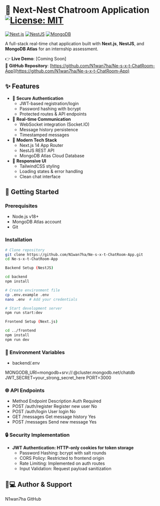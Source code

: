 # 💬 Next-Nest Chatroom Application [![License: MIT](https://img.shields.io/badge/License-MIT-yellow.svg)](https://opensource.org/licenses/MIT)

[![Next.js](https://img.shields.io/badge/Next.js-14.2.3-000000?logo=next.js)](https://nextjs.org/)
[![NestJS](https://img.shields.io/badge/NestJS-10.0.0-E0234E?logo=nestjs)](https://nestjs.com/)
[![MongoDB](https://img.shields.io/badge/MongoDB-7.0-47A248?logo=mongodb)](https://www.mongodb.com/)

A full-stack real-time chat application built with **Next.js**, **NestJS**, and **MongoDB Atlas** for an internship assessment.

👉 **Live Demo**: [Coming Soon]  
📂 **GitHub Repository**: [https://github.com/N1wan7ha/Ne-s-x-t-ChatRoom-App](https://github.com/N1wan7ha/Ne-s-x-t-ChatRoom-App)



## ✨ Features

- 🔐 **Secure Authentication**
  - JWT-based registration/login
  - Password hashing with bcrypt
  - Protected routes & API endpoints
- 💬 **Real-time Communication**
  - WebSocket integration (Socket.IO)
  - Message history persistence
  - Timestamped messages
- 🚀 **Modern Tech Stack**
  - Next.js 14 App Router
  - NestJS REST API
  - MongoDB Atlas Cloud Database
- 🎨 **Responsive UI**
  - TailwindCSS styling
  - Loading states & error handling
  - Clean chat interface

## 🚀 Getting Started

### Prerequisites
- Node.js v18+
- MongoDB Atlas account
- Git

### Installation

```bash
# Clone repository
git clone https://github.com/N1wan7ha/Ne-s-x-t-ChatRoom-App.git
cd Ne-s-x-t-ChatRoom-App

Backend Setup (NestJS)

cd backend
npm install

# Create environment file
cp .env.example .env
nano .env  # Add your credentials

# Start development server
npm run start:dev

Frontend Setup (Next.js)

cd ../frontend
npm install
npm run dev
```


### 🔧 Environment Variables
- backend/.env

MONGODB_URI=mongodb+srv://<user>:<password>@cluster.mongodb.net/chatdb
JWT_SECRET=your_strong_secret_here
PORT=3000


### 🌐 API Endpoints
- Method	Endpoint	Description	Auth Required
- POST	/auth/register	Register new user	No
- POST	/auth/login	User login	No
- GET	/messages	Get message history	Yes
- POST	/messages	Send new message	Yes


### 🔒 Security Implementation
- **JWT Authentication: HTTP-only cookies for token storage**
  - Password Hashing: bcrypt with salt rounds
  - CORS Policy: Restricted to frontend origin
  - Rate Limiting: Implemented on auth routes
  - Input Validation: Request payload sanitization

## 👨💻 Author & Support
N1wan7ha
GitHub

